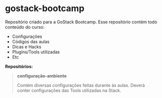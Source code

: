 # gostack-bootcamp

Repositório criado para a GoStack Bootcamp.
Esse repositório contém todo conteúdo do curso: 

- Configurações
- Códigos das aulas
- Dicas e Hacks
- Plugins/Tools utilizadas
- Etc

**Repositórios:**

>**configuração-ambiente**
>
>Contém diversas configurações feitas durante às aulas.
>Deverá conter configurações das Tools utilizadas na Stack.




